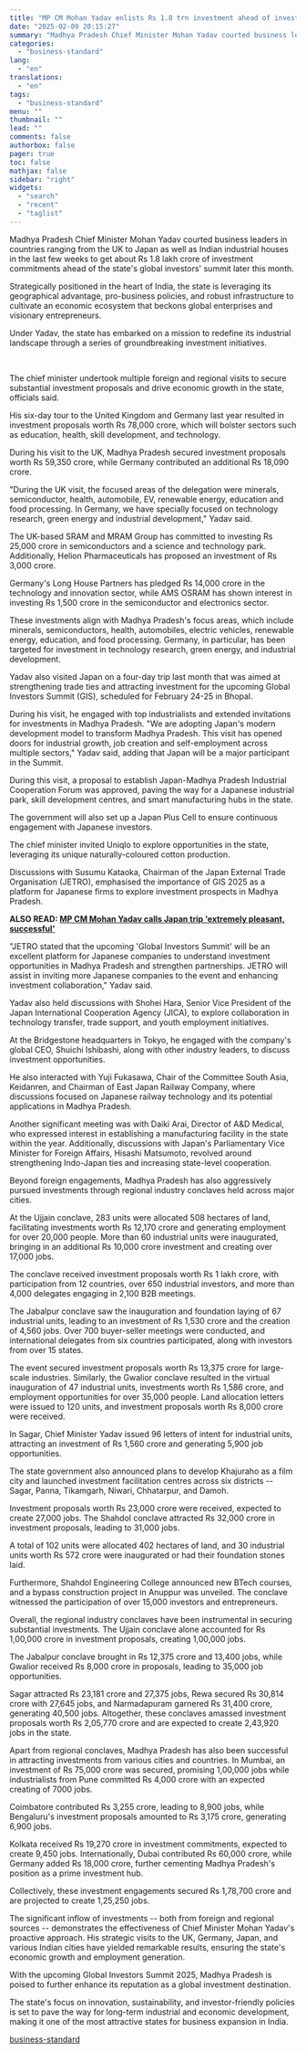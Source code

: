 ```yaml
---
title: "MP CM Mohan Yadav enlists Rs 1.8 trn investment ahead of investor meet"
date: "2025-02-09 20:15:27"
summary: "Madhya Pradesh Chief Minister Mohan Yadav courted business leaders in countries ranging from the UK to Japan as well as Indian industrial houses in the last few weeks to get about Rs 1.8 lakh crore of investment commitments ahead of the state's global investors' summit later this month. Strategically positioned..."
categories:
  - "business-standard"
lang:
  - "en"
translations:
  - "en"
tags:
  - "business-standard"
menu: ""
thumbnail: ""
lead: ""
comments: false
authorbox: false
pager: true
toc: false
mathjax: false
sidebar: "right"
widgets:
  - "search"
  - "recent"
  - "taglist"
---
```


Madhya Pradesh Chief Minister Mohan Yadav courted business leaders in countries ranging from the UK to Japan as well as Indian industrial houses in the last few weeks to get about Rs 1.8 lakh crore of investment commitments ahead of the state's global investors' summit later this month.

Strategically positioned in the heart of India, the state is leveraging its geographical advantage, pro-business policies, and robust infrastructure to cultivate an economic ecosystem that beckons global enterprises and visionary entrepreneurs.

Under Yadav, the state has embarked on a mission to redefine its industrial landscape through a series of groundbreaking investment initiatives.

 

The chief minister undertook multiple foreign and regional visits to secure substantial investment proposals and drive economic growth in the state, officials said.

His six-day tour to the United Kingdom and Germany last year resulted in investment proposals worth Rs 78,000 crore, which will bolster sectors such as education, health, skill development, and technology.

During his visit to the UK, Madhya Pradesh secured investment proposals worth Rs 59,350 crore, while Germany contributed an additional Rs 18,090 crore.

"During the UK visit, the focused areas of the delegation were minerals, semiconductor, health, automobile, EV, renewable energy, education and food processing. In Germany, we have specially focused on technology research, green energy and industrial development," Yadav said.

The UK-based SRAM and MRAM Group has committed to investing Rs 25,000 crore in semiconductors and a science and technology park. Additionally, Helion Pharmaceuticals has proposed an investment of Rs 3,000 crore.

Germany's Long House Partners has pledged Rs 14,000 crore in the technology and innovation sector, while AMS OSRAM has shown interest in investing Rs 1,500 crore in the semiconductor and electronics sector.

These investments align with Madhya Pradesh's focus areas, which include minerals, semiconductors, health, automobiles, electric vehicles, renewable energy, education, and food processing. Germany, in particular, has been targeted for investment in technology research, green energy, and industrial development.

Yadav also visited Japan on a four-day trip last month that was aimed at strengthening trade ties and attracting investment for the upcoming Global Investors Summit (GIS), scheduled for February 24-25 in Bhopal.

During his visit, he engaged with top industrialists and extended invitations for investments in Madhya Pradesh. "We are adopting Japan's modern development model to transform Madhya Pradesh. This visit has opened doors for industrial growth, job creation and self-employment across multiple sectors," Yadav said, adding that Japan will be a major participant in the Summit.

During this visit, a proposal to establish Japan-Madhya Pradesh Industrial Cooperation Forum was approved, paving the way for a Japanese industrial park, skill development centres, and smart manufacturing hubs in the state.

The government will also set up a Japan Plus Cell to ensure continuous engagement with Japanese investors.

The chief minister invited Uniqlo to explore opportunities in the state, leveraging its unique naturally-coloured cotton production.

Discussions with Susumu Kataoka, Chairman of the Japan External Trade Organisation (JETRO), emphasised the importance of GIS 2025 as a platform for Japanese firms to explore investment prospects in Madhya Pradesh. 

**ALSO READ: [MP CM Mohan Yadav calls Japan trip 'extremely pleasant, successful'](/politics/mp-cm-mohan-yadav-calls-japan-trip-extremely-pleasant-successful-125020101612_1.html)**

"JETRO stated that the upcoming 'Global Investors Summit' will be an excellent platform for Japanese companies to understand investment opportunities in Madhya Pradesh and strengthen partnerships. JETRO will assist in inviting more Japanese companies to the event and enhancing investment collaboration," Yadav said.

Yadav also held discussions with Shohei Hara, Senior Vice President of the Japan International Cooperation Agency (JICA), to explore collaboration in technology transfer, trade support, and youth employment initiatives.

At the Bridgestone headquarters in Tokyo, he engaged with the company's global CEO, Shuichi Ishibashi, along with other industry leaders, to discuss investment opportunities.

He also interacted with Yuji Fukasawa, Chair of the Committee South Asia, Keidanren, and Chairman of East Japan Railway Company, where discussions focused on Japanese railway technology and its potential applications in Madhya Pradesh.

Another significant meeting was with Daiki Arai, Director of A&D Medical, who expressed interest in establishing a manufacturing facility in the state within the year. Additionally, discussions with Japan's Parliamentary Vice Minister for Foreign Affairs, Hisashi Matsumoto, revolved around strengthening Indo-Japan ties and increasing state-level cooperation.

Beyond foreign engagements, Madhya Pradesh has also aggressively pursued investments through regional industry conclaves held across major cities.

At the Ujjain conclave, 283 units were allocated 508 hectares of land, facilitating investments worth Rs 12,170 crore and generating employment for over 20,000 people. More than 60 industrial units were inaugurated, bringing in an additional Rs 10,000 crore investment and creating over 17,000 jobs.

The conclave received investment proposals worth Rs 1 lakh crore, with participation from 12 countries, over 650 industrial investors, and more than 4,000 delegates engaging in 2,100 B2B meetings.

The Jabalpur conclave saw the inauguration and foundation laying of 67 industrial units, leading to an investment of Rs 1,530 crore and the creation of 4,560 jobs. Over 700 buyer-seller meetings were conducted, and international delegates from six countries participated, along with investors from over 15 states.

The event secured investment proposals worth Rs 13,375 crore for large-scale industries. Similarly, the Gwalior conclave resulted in the virtual inauguration of 47 industrial units, investments worth Rs 1,586 crore, and employment opportunities for over 35,000 people. Land allocation letters were issued to 120 units, and investment proposals worth Rs 8,000 crore were received.

In Sagar, Chief Minister Yadav issued 96 letters of intent for industrial units, attracting an investment of Rs 1,560 crore and generating 5,900 job opportunities.

The state government also announced plans to develop Khajuraho as a film city and launched investment facilitation centres across six districts -- Sagar, Panna, Tikamgarh, Niwari, Chhatarpur, and Damoh.

Investment proposals worth Rs 23,000 crore were received, expected to create 27,000 jobs. The Shahdol conclave attracted Rs 32,000 crore in investment proposals, leading to 31,000 jobs.

A total of 102 units were allocated 402 hectares of land, and 30 industrial units worth Rs 572 crore were inaugurated or had their foundation stones laid.

Furthermore, Shahdol Engineering College announced new BTech courses, and a bypass construction project in Anuppur was unveiled. The conclave witnessed the participation of over 15,000 investors and entrepreneurs.

Overall, the regional industry conclaves have been instrumental in securing substantial investments. The Ujjain conclave alone accounted for Rs 1,00,000 crore in investment proposals, creating 1,00,000 jobs.

The Jabalpur conclave brought in Rs 12,375 crore and 13,400 jobs, while Gwalior received Rs 8,000 crore in proposals, leading to 35,000 job opportunities.

Sagar attracted Rs 23,181 crore and 27,375 jobs, Rewa secured Rs 30,814 crore with 27,645 jobs, and Narmadapuram garnered Rs 31,400 crore, generating 40,500 jobs. Altogether, these conclaves amassed investment proposals worth Rs 2,05,770 crore and are expected to create 2,43,920 jobs in the state.

Apart from regional conclaves, Madhya Pradesh has also been successful in attracting investments from various cities and countries. In Mumbai, an investment of Rs 75,000 crore was secured, promising 1,00,000 jobs while industrialists from Pune committed Rs 4,000 crore with an expected creating of 7000 jobs.

Coimbatore contributed Rs 3,255 crore, leading to 8,900 jobs, while Bengaluru's investment proposals amounted to Rs 3,175 crore, generating 6,900 jobs.

Kolkata received Rs 19,270 crore in investment commitments, expected to create 9,450 jobs. Internationally, Dubai contributed Rs 60,000 crore, while Germany added Rs 18,000 crore, further cementing Madhya Pradesh's position as a prime investment hub.

Collectively, these investment engagements secured Rs 1,78,700 crore and are projected to create 1,25,250 jobs.

The significant inflow of investments -- both from foreign and regional sources -- demonstrates the effectiveness of Chief Minister Mohan Yadav's proactive approach. His strategic visits to the UK, Germany, Japan, and various Indian cities have yielded remarkable results, ensuring the state's economic growth and employment generation.

With the upcoming Global Investors Summit 2025, Madhya Pradesh is poised to further enhance its reputation as a global investment destination.

The state's focus on innovation, sustainability, and investor-friendly policies is set to pave the way for long-term industrial and economic development, making it one of the most attractive states for business expansion in India.

[business-standard](https://www.business-standard.com/economy/news/mp-cm-mohan-yadav-enlists-rs-1-8-trn-investment-ahead-of-investor-meet-125020900396_1.html)
